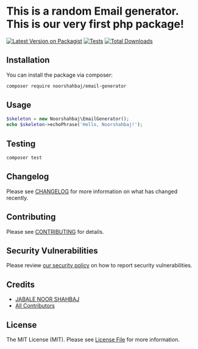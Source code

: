 # This is a random Email generator. This is our very first php package!

[![Latest Version on Packagist](https://img.shields.io/packagist/v/noorshahbaj/email-generator.svg?style=flat-square)](https://packagist.org/packages/noorshahbaj/email-generator)
[![Tests](https://img.shields.io/github/actions/workflow/status/noorshahbaj/email-generator/run-tests.yml?branch=main&label=tests&style=flat-square)](https://github.com/noorshahbaj/email-generator/actions/workflows/run-tests.yml)
[![Total Downloads](https://img.shields.io/packagist/dt/noorshahbaj/email-generator.svg?style=flat-square)](https://packagist.org/packages/noorshahbaj/email-generator)

## Installation

You can install the package via composer:

```bash
composer require noorshahbaj/email-generator
```

## Usage

```php
$skeleton = new Noorshahbaj\EmailGenerator();
echo $skeleton->echoPhrase('Hello, Noorshahbaj!');
```

## Testing

```bash
composer test
```

## Changelog

Please see [CHANGELOG](CHANGELOG.md) for more information on what has changed recently.

## Contributing

Please see [CONTRIBUTING](https://github.com/spatie/.github/blob/main/CONTRIBUTING.md) for details.

## Security Vulnerabilities

Please review [our security policy](../../security/policy) on how to report security vulnerabilities.

## Credits

-   [JABALE NOOR SHAHBAJ](https://github.com/noorshahbaj)
-   [All Contributors](../../contributors)

## License

The MIT License (MIT). Please see [License File](LICENSE.md) for more information.
